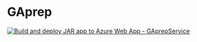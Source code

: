 # GAprep

[![Build and deploy JAR app to Azure Web App - GAprepService](https://github.com/joneikholmkea/GAprep/actions/workflows/master_gaprepservice.yml/badge.svg)](https://github.com/joneikholmkea/GAprep/actions/workflows/master_gaprepservice.yml)
